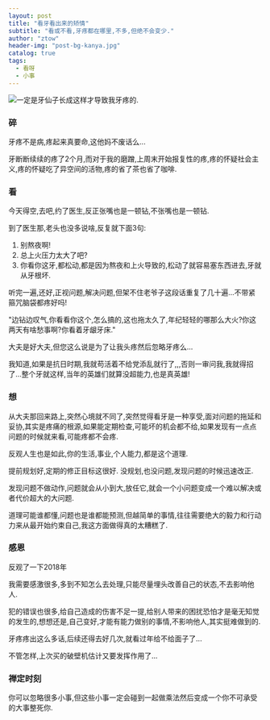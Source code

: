 ```yaml
---
layout: post
title: "看牙看出来的矫情"
subtitle: "看或不看,牙疼都在哪里,不多,但绝不会变少."
author: "ztow"
header-img: "post-bg-kanya.jpg"
catalog: true
tags:
  - 看呀
  - 小事
---
```


![一定是牙仙子长成这样才导致我牙疼的.][image-1]


### 碎
牙疼不是病,疼起来真要命,这他妈不废话么...

牙断断续续的疼了2个月,而对于我的磨蹭,上周末开始报复性的疼,疼的怀疑社会主义,疼的怀疑吃了异空间的活物,疼的省了茶也省了咖啡.
### 看
今天得空,去吧,约了医生,反正张嘴也是一顿钻,不张嘴也是一顿钻.

到了医生那,老头也没多说啥,反复就下面3句:
1. 别熬夜啊!
2. 总上火压力太大了吧?
3. 你看你这牙,都松动,都是因为熬夜和上火导致的,松动了就容易塞东西进去,牙就从牙根坏.

听完一遍,还好,正视问题,解决问题,但架不住老爷子这段话重复了几十遍...不带紧箍咒脑袋都疼好吗!

"边钻边叹气,你看看你这个,怎么搞的,这也拖太久了,年纪轻轻的哪那么大火?你这两天有啥愁事啊?你看着牙龈牙床."

大夫是好大夫,但您这么说是为了让我头疼然后忽略牙疼么...

我知道,如果是抗日时期,我就苟活着不给党添乱就行了,,,否则一审问我,我就得招了...整个牙就这样,当年的英雄们就算没超能力,也是真英雄!

### 想
从大夫那回来路上,突然心境就不同了,突然觉得看牙是一种享受,面对问题的拖延和妥协,其实是疼痛的根源,如果能定期检查,可能坏的机会都不给,如果发现有一点点问题的时候就来看,可能疼都不会疼.

反观人生也是如此,你的生活,事业,个人能力,都是这个道理.

提前规划好,定期的修正目标这很好.
没规划,也没问题,发现问题的时候迅速改正.

发现问题不做动作,问题就会从小到大,放任它,就会一个小问题变成一个难以解决或者代价超大的大问题.

道理可能谁都懂,问题也是谁都能预测,但越简单的事情,往往需要绝大的毅力和行动力来从最开始约束自己,我这方面做得真的太糟糕了.

### 感恩
反观了一下2018年

我需要感激很多,多到不知怎么去处理,只能尽量埋头改善自己的状态,不去影响他人.

犯的错误也很多,给自己造成的伤害不足一提,给别人带来的困扰恐怕才是毫无知觉的发生的,想想还是,自己变好,才能有能力做别的事情,不影响他人,其实挺难做到的.

牙疼疼出这么多话,后续还得去好几次,就看过年给不给面子了...

不管怎样,上次买的破壁机估计又要发挥作用了...

### 禅定时刻
你可以忽略很多小事,但这些小事一定会碰到一起做乘法然后变成一个你不可承受的大事整死你.

[image-1]:	http://img.966.tw/Uploads/vod/2016-05-21/573fbfed62908.jpg